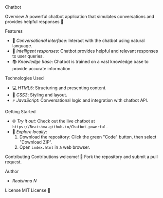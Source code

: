 

Chatbot

Overview
A powerful chatbot application that simulates conversations and provides helpful responses 🤖

Features
- 💬 *Conversational interface*: Interact with the chatbot using natural language.
- 🤔 *Intelligent responses*: Chatbot provides helpful and relevant responses to user queries.
- 📚 *Knowledge base*: Chatbot is trained on a vast knowledge base to provide accurate information.

Technologies Used
- 💻 *HTML5*: Structuring and presenting content.
- 🎨 *CSS3*: Styling and layout.
- ⚡️ *JavaScript*: Conversational logic and integration with chatbot API.

Getting Started
- 🌐 *Try it out*: Check out the live chatbot at `https://Reaishma.github.io/Chatbot-powerful-`
- 📁 *Explore locally*:
    1. Download the repository: Click the green "Code" button, then select "Download ZIP".
    2. Open `index.html` in a web browser.

Contributing
Contributions welcome! 🌟 Fork the repository and submit a pull request.

Author
- *Reaishma N*

License
MIT License 📄

    
